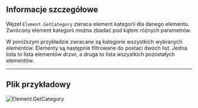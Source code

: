 ## Informacje szczegółowe
Węzeł `Element.GetCategory` zwraca element kategorii dla danego elementu. Zwrócony element kategorii można zbadać pod kątem różnych parametrów.

W poniższym przykładzie zwracane są kategorie wszystkich wybranych elementów. Elementy są następnie filtrowane do postaci dwóch list. Jedna lista to lista elementów drzwi, a druga to lista wszystkich pozostałych elementów.
___
## Plik przykładowy

![Element.GetCategory](./Revit.Elements.Element.GetCategory_img.jpg)
